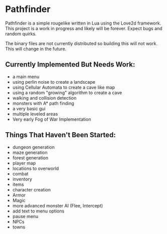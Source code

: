 Pathfinder
==========

Pathfinder is a simple rougelike written in Lua using the Love2d framework. This project is a work in progress and likely will be forever. Expect bugs and random quirks.

The binary files are not currently distributed so building this will not work. This will change in the future.

Currently Implemented But Needs Work:
-------------------------------------
* a main menu
* using perlin noise to create a landscape
* using Cellular Automata to create a cave like map
* using a random "growing" algorithm to create a cave
* walking and collision detection
* monsters with A* path finding
* a very basic gui
* multiple leveled areas
* Very early Fog of War Implementation

Things That Haven't Been Started:
---------------------------------
* dungeon generation
* maze generation
* forest generation
* player map
* locations to overworld
* combat
* inventory
* items
* character creation
* Armor
* Magic
* more advanced monster AI (Flee, Intercept)
* add text to menu options
* pause menu
* NPCs
* towns